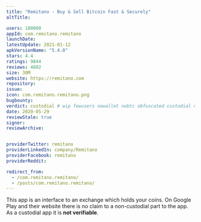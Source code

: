 ```yaml
---
title: "Remitano - Buy & Sell Bitcoin Fast & Securely"
altTitle: 

users: 100000
appId: com.remitano.remitano
launchDate: 
latestUpdate: 2021-01-12
apkVersionName: "5.4.0"
stars: 4.4
ratings: 9844
reviews: 4602
size: 30M
website: https://remitano.com
repository: 
issue: 
icon: com.remitano.remitano.png
bugbounty: 
verdict: custodial # wip fewusers nowallet nobtc obfuscated custodial nosource nonverifiable reproducible bounty defunct
date: 2020-05-29
reviewStale: true
signer: 
reviewArchive:


providerTwitter: remitano
providerLinkedIn: company/Remitano
providerFacebook: remitano
providerReddit: 

redirect_from:
  - /com.remitano.remitano/
  - /posts/com.remitano.remitano/
---
```



This app is an interface to an exchange which holds your coins. On Google Play
and their website there is no claim to a non-custodial part to the app. As a
custodial app it is **not verifiable**.